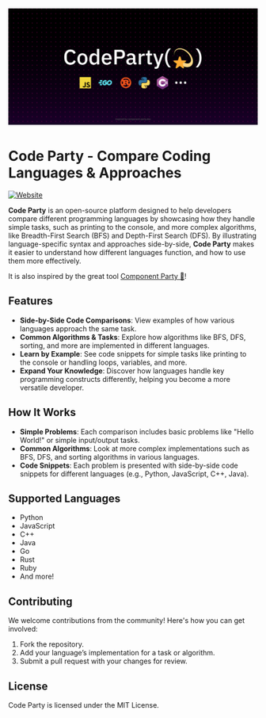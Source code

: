 # ![Code Party](.github/codeparty.png)

# Code Party - Compare Coding Languages & Approaches

[![Website](https://img.shields.io/badge/website-visit-blue)](https://code-party-dev.vercel.app/)

**Code Party** is an open-source platform designed to help developers compare different programming languages by showcasing how they handle simple tasks, such as printing to the console, and more complex algorithms, like Breadth-First Search (BFS) and Depth-First Search (DFS). By illustrating language-specific syntax and approaches side-by-side, **Code Party** makes it easier to understand how different languages function, and how to use them more effectively.

It is also inspired by the great tool [Component Party 🎉](https://component-party.dev)!

## Features

- **Side-by-Side Code Comparisons**: View examples of how various languages approach the same task.
- **Common Algorithms & Tasks**: Explore how algorithms like BFS, DFS, sorting, and more are implemented in different languages.
- **Learn by Example**: See code snippets for simple tasks like printing to the console or handling loops, variables, and more.
- **Expand Your Knowledge**: Discover how languages handle key programming constructs differently, helping you become a more versatile developer.

## How It Works

- **Simple Problems**: Each comparison includes basic problems like "Hello World!" or simple input/output tasks.
- **Common Algorithms**: Look at more complex implementations such as BFS, DFS, and sorting algorithms in various languages.
- **Code Snippets**: Each problem is presented with side-by-side code snippets for different languages (e.g., Python, JavaScript, C++, Java).

## Supported Languages

- Python
- JavaScript
- C++
- Java
- Go
- Rust
- Ruby
- And more!

## Contributing

We welcome contributions from the community! Here's how you can get involved:

1. Fork the repository.
2. Add your language’s implementation for a task or algorithm.
3. Submit a pull request with your changes for review.

## License

Code Party is licensed under the MIT License.
